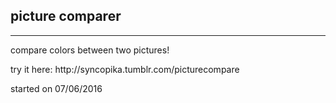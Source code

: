<h2>picture comparer</h2>
<hr>
<p>compare colors between two pictures!</p>
<p> try it here: http://syncopika.tumblr.com/picturecompare </p>
<p>started on 07/06/2016</p>
